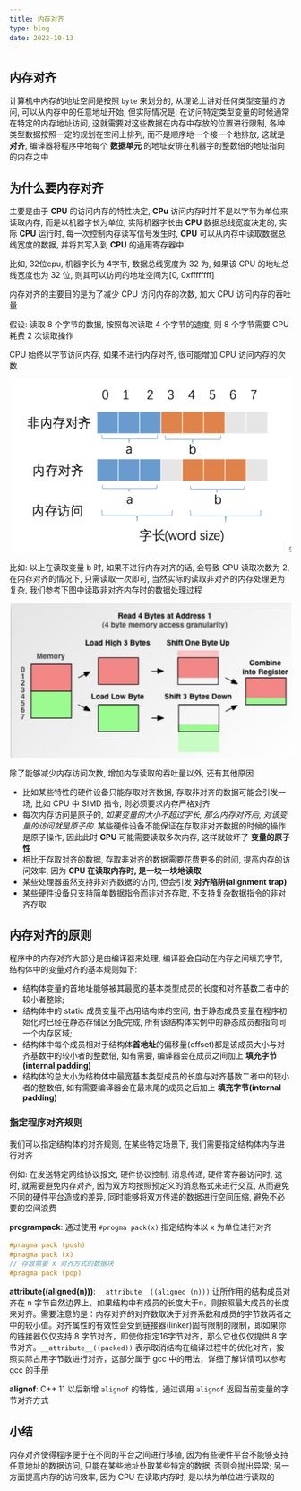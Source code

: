 ```yaml
---
title: 内存对齐
type: blog
date: 2022-10-13
---
```


## 内存对齐

计算机中内存的地址空间是按照 `byte` 来划分的, 从理论上讲对任何类型变量的访问, 可以从内存中的任意地址开始, 但实际情况是: 在访问特定类型变量的时候通常在特定的内存地址访问, 这就需要对这些数据在内存中存放的位置进行限制, 各种类型数据按照一定的规划在空间上排列, 而不是顺序地一个接一个地排放, 这就是**对齐**, 编译器将程序中地每个 **数据单元** 的地址安排在机器字的整数倍的地址指向的内存之中

## 为什么要内存对齐

主要是由于 **CPU** 的访问内存的特性决定, **CPu** 访问内存时并不是以字节为单位来读取内存, 而是以机器字长为单位, 实际机器字长由 **CPU** 数据总线宽度决定的, 实际 **CPU** 运行时, 每一次控制内存读写信号发生时, **CPU** 可以从内存中读取数据总线宽度的数据, 并将其写入到 **CPU** 的通用寄存器中

比如, 32位cpu, 机器字长为 4字节, 数据总线宽度为 32 为, 如果该 CPU 的地址总线宽度也为 32 位, 则其可以访问的地址空间为[0, 0xffffffff]

内存对齐的主要目的是为了减少 CPU 访问内存的次数, 加大 CPU 访问内存的吞吐量

假设: 读取 8 个字节的数据, 按照每次读取 4 个字节的速度, 则 8 个字节需要 CPU 耗费 2 次读取操作

CPU 始终以字节访问内存, 如果不进行内存对齐, 很可能增加 CPU 访问内存的次数

![alt text](image-3.png)

比如: 以上在读取变量 b 时, 如果不进行内存对齐的话, 会导致 CPU 读取次数为 2, 在内存对齐的情况下, 只需读取一次即可, 当然实际的读取非对齐的内存处理更为复杂, 我们参考下图中读取非对齐内存时的数据处理过程

![alt text](image-4.png)

除了能够减少内存访问次数, 增加内存读取的吞吐量以外, 还有其他原因

- 比如某些特性的硬件设备只能存取对齐数据, 存取非对齐的数据可能会引发一场, 比如 CPU 中 SIMD 指令, 则必须要求内存严格对齐
- 每次内存访问是原子的, *如果变量的大小不超过字长, 那么内存对齐后, 对该变量的访问就是原子的*. 某些硬件设备不能保证在存取非对齐数据的时候的操作是原子操作, 因此此时 **CPU** 可能需要读取多次内存, 这样就破坏了 **变量的原子性**
- 相比于存取对齐的数据, 存取非对齐的数据需要花费更多的时间, 提高内存的访问效率, 因为 **CPU 在读取内存时, 是一块一块地读取**
- 某些处理器虽然支持非对齐数据的访问, 但会引发 **对齐陷阱(alignment trap)**
- 某些硬件设备只支持简单数据指令而非对齐存取, 不支持复杂数据指令的非对齐存取

## 内存对齐的原则

程序中的内存对齐大部分是由编译器来处理, 编译器会自动在内存之间填充字节, 结构体中的变量对齐的基本规则如下:

- 结构体变量的首地址能够被其最宽的基本类型成员的长度和对齐基数二者中的较小者整除;
- 结构体中的 static 成员变量不占用结构体的空间, 由于静态成员变量在程序初始化时已经在静态存储区分配完成, 所有该结构体实例中的静态成员都指向同一个内存区域;
- 结构体中每个成员相对于结构体**首地址**的偏移量(offset)都是该成员大小与对齐基数中的较小者的整数倍, 如有需要, 编译器会在成员之间加上 **填充字节(internal padding)**
- 结构体的总大小为结构体中最宽基本类型成员的长度与对齐基数二者中的较小者的整数倍, 如有需要编译器会在最末尾的成员之后加上 **填充字节(internal padding)**

### 指定程序对齐规则

我们可以指定结构体的对齐规则, 在某些特定场景下, 我们需要指定结构体内存进行对齐

例如: 在发送特定网络协议报文, 硬件协议控制, 消息传递, 硬件寄存器访问时, 这时, 就需要避免内存对齐, 因为双方均按照预定义的消息格式来进行交互, 从而避免不同的硬件平台造成的差异, 同时能够将双方传递的数据进行空间压缩, 避免不必要的空间浪费

**programpack**: 通过使用 `#progma pack(x)` 指定结构体以 x 为单位进行对齐

```cpp
#pragma pack (push)
#pragma pack (x)
// 存放需要 x 对齐方式的数据块
#pragma pack (pop)
```

**attribute((aligned(n)))**: `__attribute__((aligned (n)))` 让所作用的结构成员对齐在 n 字节自然边界上。如果结构中有成员的长度大于n，则按照最大成员的长度来对齐。需要注意的是：内存对齐的对齐数取决于对齐系数和成员的字节数两者之中的较小值。对齐属性的有效性会受到链接器(linker)固有限制的限制，即如果你的链接器仅仅支持 8 字节对齐，即使你指定16字节对齐，那么它也仅仅提供 8 字节对齐。`__attribute__((packed))` 表示取消结构在编译过程中的优化对齐，按照实际占用字节数进行对齐，这部分属于 gcc 中的用法，详细了解详情可以参考 gcc 的手册

**alignof**: C++ 11 以后新增 `alignof` 的特性，通过调用 `alignof` 返回当前变量的字节对齐方式

## 小结

内存对齐使得程序便于在不同的平台之间进行移植, 因为有些硬件平台不能够支持任意地址的数据访问, 只能在某些地址处取某些特定的数据, 否则会抛出异常; 另一方面提高内存的访问效率, 因为 CPU 在读取内存时, 是以块为单位进行读取的
